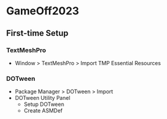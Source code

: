 # GameOff2023

## First-time Setup

### TextMeshPro

  * Window > TextMeshPro > Import TMP Essential Resources

### DOTween

  * Package Manager > DOTween > Import
  * DOTween Utility Panel
    * Setup DOTween
    * Create ASMDef